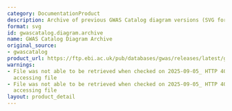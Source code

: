 ```yaml
---
category: DocumentationProduct
description: Archive of previous GWAS Catalog diagram versions (SVG format)
format: svg
id: gwascatalog.diagram.archive
name: GWAS Catalog Diagram Archive
original_source:
- gwascatalog
product_url: https://ftp.ebi.ac.uk/pub/databases/gwas/releases/latest/gwas-catalog-diagram-archive.zip
warnings:
- File was not able to be retrieved when checked on 2025-09-05_ HTTP 404 error when
  accessing file
- File was not able to be retrieved when checked on 2025-09-05_ HTTP 404 error when
  accessing file
layout: product_detail
---
```

